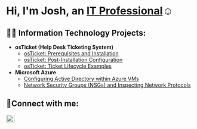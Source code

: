<h1>Hi, I'm Josh, an <a href="www.linkedin.com/in/joshuaschlegel](https://www.linkedin.com/in/joshuaschlegel/">IT Professional</a>☺</h1>

<h2>👨‍💻 Information Technology Projects:</h2>

- <b>osTicket (Help Desk Ticketing System)</b>
  - [osTicket: Prerequisites and Installation](https://github.com/JoshuaSchlegel/osticket-prereqs)
  - [osTicket: Post-Installation Configuration](https://github.com/JoshuaSchlegel/post-install-config)
  - [osTicket: Ticket Lifecycle Examples](https://github.com/JoshuaSchlegel/ticket-lifecycle)
- <b>Microsoft Azure</b>
  - [Configuring Active Directory within Azure VMs](https://github.com/JoshuaSchlegel/configure-ad)
  - [Network Security Groups (NSGs) and Inspecting Network Protocols](https://github.com/JoshuaSchlegel/azure-network-protocols)

<h2>🤳Connect with me:</h2>

[<img align="left" alt="Josh | LinkedIn" width="22px" src="https://cdn.jsdelivr.net/npm/simple-icons@v3/icons/linkedin.svg" />][linkedin]

[linkedin]: www.linkedin.com/in/joshuaschlegel
